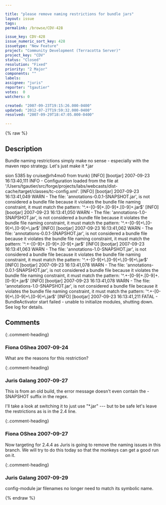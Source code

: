 ```yaml
---

title: "please remove naming restrictions for bundle jars"
layout: issue
tags: 
permalink: /browse/CDV-428

issue_key: CDV-428
issue_numeric_sort_key: 428
issuetype: "New Feature"
project: "Community Development (Terracotta Server)"
project_key: "CDV"
status: "Closed"
resolution: "Fixed"
priority: "2 Major"
components: ""
labels: 
assignee: "juris"
reporter: "tgautier"
votes:  0
watchers: 0

created: "2007-09-23T19:15:26.000-0400"
updated: "2012-07-27T19:59:32.000-0400"
resolved: "2007-09-29T18:47:05.000-0400"

---
```




{% raw %}



## Description

<div markdown="1" class="description">

Bundle naming restrictions simply make no sense - especially with the maven repo strategy.   Let's just make it \*.jar 

sion 5385 by cruise@rh4mo0 from trunk)
[INFO] [bootjar] 2007-09-23 16:13:40,111 INFO - Configuration loaded from the file at '/Users/tgautier/src/forge/projects/labs/webcasts/dist-cache/target/classes/tc-config.xml'.
[INFO] [bootjar] 2007-09-23 16:13:41,049 WARN - The file: 'annotations-0.0.1-SNAPSHOT.jar', is not considered a bundle file because it violates the bundle file naming constraint, it must match the pattern: '^.+-[0-9]+\.[0-9]+\.[0-9]+\.jar$' 
[INFO] [bootjar] 2007-09-23 16:13:41,050 WARN - The file: 'annotations-1.0-SNAPSHOT.jar', is not considered a bundle file because it violates the bundle file naming constraint, it must match the pattern: '^.+-[0-9]+\.[0-9]+\.[0-9]+\.jar$' 
[INFO] [bootjar] 2007-09-23 16:13:41,062 WARN - The file: 'annotations-0.0.1-SNAPSHOT.jar', is not considered a bundle file because it violates the bundle file naming constraint, it must match the pattern: '^.+-[0-9]+\.[0-9]+\.[0-9]+\.jar$' 
[INFO] [bootjar] 2007-09-23 16:13:41,063 WARN - The file: 'annotations-1.0-SNAPSHOT.jar', is not considered a bundle file because it violates the bundle file naming constraint, it must match the pattern: '^.+-[0-9]+\.[0-9]+\.[0-9]+\.jar$' 
[INFO] [bootjar] 2007-09-23 16:13:41,078 WARN - The file: 'annotations-0.0.1-SNAPSHOT.jar', is not considered a bundle file because it violates the bundle file naming constraint, it must match the pattern: '^.+-[0-9]+\.[0-9]+\.[0-9]+\.jar$' 
[INFO] [bootjar] 2007-09-23 16:13:41,078 WARN - The file: 'annotations-1.0-SNAPSHOT.jar', is not considered a bundle file because it violates the bundle file naming constraint, it must match the pattern: '^.+-[0-9]+\.[0-9]+\.[0-9]+\.jar$' 
[INFO] [bootjar] 2007-09-23 16:13:41,211 FATAL - BundleActivator start failed - unable to initialize modules, shutting down. See log for details.


</div>

## Comments


{:.comment-heading}
### **Fiona OShea** <span class="date">2007-09-24</span>

<div markdown="1" class="comment">

What are the reasons for this restriction?

</div>


{:.comment-heading}
### **Juris Galang** <span class="date">2007-09-27</span>

<div markdown="1" class="comment">

This is from an old build, the error message doesn't even contain the -SNAPSHOT suffix in the regex. 

I'll take a look at switching it to just use "\*.jar" --- but to be safe let's leave the restrictions as is in the 2.4 line. 

</div>


{:.comment-heading}
### **Fiona OShea** <span class="date">2007-09-27</span>

<div markdown="1" class="comment">

Now targeting for 2.4.4 as Juris is going to remove the naming issues in this branch. We will try to do this today so that the monkeys can get a good run on it.

</div>


{:.comment-heading}
### **Juris Galang** <span class="date">2007-09-29</span>

<div markdown="1" class="comment">

config-module jar filenames no longer need to match its symbolic name.


</div>



{% endraw %}
